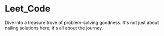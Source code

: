 # Leet_Code
Dive into a treasure trove of problem-solving goodness. It's not just about nailing solutions here; it's all about the journey. 
